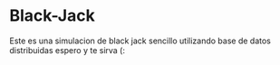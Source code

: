 # Black-Jack
Este es una simulacion de black jack sencillo utilizando base de datos distribuidas 
espero y te sirva
(:
